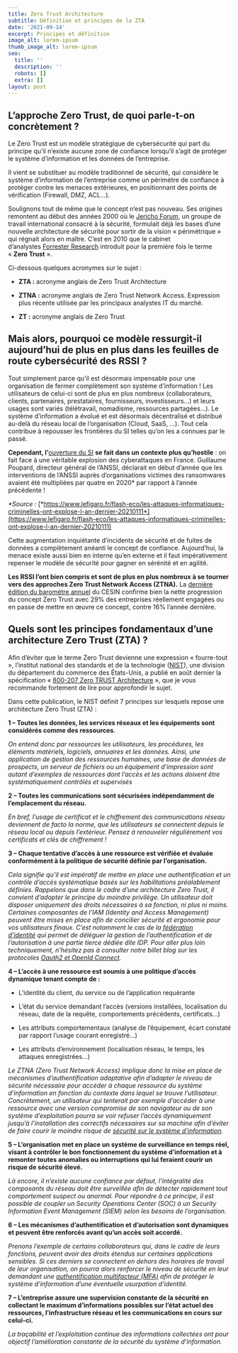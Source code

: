 ```yaml
---
title: Zero Trust Architecture
subtitle: Définition et principes de la ZTA
date: '2021-09-14'
excerpt: Principes et définition
image_alt: lorem-ipsum
thumb_image_alt: lorem-ipsum
seo:
  title: ''
  description: ''
  robots: []
  extra: []
layout: post
---
```

## L’approche Zero Trust, de quoi parle-t-on concrètement ?



Le Zero Trust est un modèle stratégique de cybersécurité qui part du principe qu’il n’existe aucune zone de confiance lorsqu’il s’agit de protéger le système d’information et les données de l’entreprise.

Il vient se substituer au modèle traditionnel de sécurité, qui considère le système d’information de l’entreprise comme un périmètre de confiance à protéger contre les menaces extérieures, en positionnant des points de vérification (Firewall, DMZ, ACL…).

Soulignons tout de même que le concept n’est pas nouveau. Ses origines remontent au début des années 2000 où le [Jericho Forum](https://whatis.techtarget.com/definition/Jericho-Forum), un groupe de travail international consacré à la sécurité, formulait déjà les bases d’une nouvelle architecture de sécurité pour sortir de la vision « périmétrique » qui régnait alors en maître. C’est en 2010 que le cabinet d’analystes [Forrester Research](https://go.forrester.com/) introduit pour la première fois le terme « **Zero Trust** ».

Ci-dessous quelques acronymes sur le sujet :

*   **ZTA :** acronyme anglais de Zero Trust Architecture

*   **ZTNA :** acronyme anglais de Zero Trust Network Access. Expression plus récente utilisée par les principaux analystes IT du marché.

*   **ZT :** acronyme anglais de Zero Trust

## **Mais alors, pourquoi ce modèle ressurgit-il aujourd’hui de plus en plus dans les feuilles de route cybersécurité des RSSI ?**

Tout simplement parce qu’il est désormais impensable pour une organisation de fermer complètement son système d’information ! Les utilisateurs de celui-ci sont de plus en plus nombreux (collaborateurs, clients, partenaires, prestataires, fournisseurs, investisseurs…) et leurs usages sont variés (télétravail, nomadisme, ressources partagées…). Le système d’information a évolué et est désormais décentralisé et distribué au-delà du réseau local de l’organisation (Cloud, SaaS, …). Tout cela contribue à repousser les frontières du SI telles qu’on les a connues par le passé.

**Cependant, l’**[ouverture du SI](https://www.ilex-international.com/fr/strategie-iam/ouverture-si) **se fait dans un contexte plus qu’hostile** : on fait face à une véritable explosion des cyberattaques en France. Guillaume Poupard, directeur général de l’ANSSI, déclarait en début d’année que les interventions de l’ANSSI auprès d’organisations victimes des ransomwares avaient été multipliées par quatre en 2020\* par rapport à l’année précédente !

*\*Source :* [*https://www.lefigaro.fr/flash-eco/les-attaques-informatiques-criminelles-ont-explose-l-an-dernier-20210111*](https://www.lefigaro.fr/flash-eco/les-attaques-informatiques-criminelles-ont-explose-l-an-dernier-20210111)

Cette augmentation inquiétante d’incidents de sécurité et de fuites de données a complètement anéanti le concept de confiance. Aujourd’hui, la menace existe aussi bien en interne qu’en externe et il faut impérativement repenser le modèle de sécurité pour gagner en sérénité et en agilité.

**Les RSSI l’ont bien compris et sont de plus en plus nombreux à se tourner vers des approches Zero Trust Network Access (ZTNA).** La [dernière édition du baromètre annuel](https://www.cesin.fr/fonds-documentaire-6eme-edition-du-barometre-annuel-du-cesin.html) du CESIN confirme bien la nette progression du concept Zero Trust avec 29% des entreprises réellement engagées ou en passe de mettre en œuvre ce concept, contre 16% l’année dernière.

## Quels sont les principes fondamentaux d’une architecture Zero Trust (ZTA) ?

Afin d’éviter que le terme Zero Trust devienne une expression « fourre-tout », l’institut national des standards et de la technologie ([NIST](https://www.nist.gov/)), une division du département du commerce des États-Unis, a publié en août dernier la spécification « [800-207 Zero TRUST Architecture](https://nvlpubs.nist.gov/nistpubs/SpecialPublications/NIST.SP.800-207.pdf) », que je vous recommande fortement de lire pour approfondir le sujet.

Dans cette publication, le NIST définit 7 principes sur lesquels repose une architecture Zero Trust (ZTA) :

**1 – Toutes les données, les services réseaux et les équipements sont considérés comme des ressources**.

*On entend donc par ressources les utilisateurs, les procédures, les éléments matériels, logiciels, annuaires et les données. Ainsi, une application de gestion des ressources humaines, une base de données de prospects, un serveur de fichiers ou un équipement d’impression sont autant d’exemples de ressources dont l’accès et les actions doivent être systématiquement contrôlés et supervisés*

**2 – Toutes les communications sont sécurisées indépendamment de l’emplacement du réseau.**

*En bref, l’usage de certificat et le chiffrement des communications réseau deviennent de facto la norme, que les utilisateurs se connectent depuis le réseau local ou depuis l’extérieur. Pensez à renouveler régulièrement vos certificats et clés de chiffrement !*

**3 – Chaque tentative d’accès à une ressource est vérifiée et évaluée conformément à la politique de sécurité définie par l’organisation.**

*Cela signifie qu’il est impératif de mettre en place une authentification et un contrôle d’accès systématique basés sur les habilitations préalablement définies. Rappelons que dans le cadre d’une architecture Zero Trust, il convient d’adopter le principe du moindre privilège. Un utilisateur doit disposer uniquement des droits nécessaires à sa fonction, ni plus ni moins.
Certaines composantes de l’IAM (Identity and Access Management) peuvent être mises en place afin de concilier sécurité et ergonomie pour vos utilisateurs finaux. C’est notamment le cas de la *[*fédération d’identité*](https://www.ilex-international.com/fr/strategie-iam/federation-identite)* qui permet de déléguer la gestion de l’authentification et de l’autorisation à une partie tierce dédiée dite IDP. Pour aller plus loin techniquement, n’hésitez pas à consulter notre billet blog sur les protocoles *[*Oauth2 et OpenId Connect*](https://www.ilex-international.com/fr/federation-identite/oauth2-vs-openid-connect)*.*

**4 – L’accès à une ressource est soumis à une politique d’accès dynamique tenant compte de :**

*   L’identité du client, du service ou de l’application requérante

*   L’état du service demandant l’accès (versions installées, localisation du réseau, date de la requête, comportements précédents, certificats…)

*   Les attributs comportementaux (analyse de l’équipement, écart constaté par rapport l’usage courant enregistré…)

*   Les attributs d’environnement (localisation réseau, le temps, les attaques enregistrées…)

*Le ZTNA (Zero Trust Network Access) implique donc la mise en place de mécanismes d’authentification adaptative afin d’adapter le niveau de sécurité nécessaire pour accéder à chaque ressource du système d’information en fonction du contexte dans lequel se trouve l’utilisateur. Concrètement, un utilisateur qui tenterait par exemple d’accéder à une ressource avec une version compromise de son navigateur ou de son système d’exploitation pourra se voir refuser l’accès dynamiquement jusqu’à l’installation des correctifs nécessaires sur sa machine afin d’éviter de faire courir le moindre risque de *[*sécurité sur le système d’information*](https://www.ilex-international.com/fr/strategie-iam/securite)*.*

**5 – L’organisation met en place un système de surveillance en temps réel, visant à contrôler le bon fonctionnement du système d’information et à remonter toutes anomalies ou interruptions qui lui feraient courir un risque de sécurité élevé.**

*Là encore, il n’existe aucune confiance par défaut, l’intégralité des composants du réseau doit être surveillée afin de détecter rapidement tout comportement suspect ou anormal.
Pour répondre à ce principe, il est possible de coupler un Security Operations Center (SOC) à un Security Information Event Management (SIEM) selon les besoins de l’organisation.*

**6 – Les mécanismes d’authentification et d’autorisation sont dynamiques et peuvent être renforcés avant qu’un accès soit accordé.**

*Prenons l’exemple de certains collaborateurs qui, dans le cadre de leurs fonctions, peuvent avoir des droits étendus sur certaines applications sensibles. Si ces derniers se connectent en dehors des horaires de travail de leur organisation, on pourra alors renforcer le niveau de sécurité en leur demandant une *[*authentification multifacteur (MFA)*](https://www.ilex-international.com/fr/strategie-iam/authentification-forte-mfa)* afin de protéger le système d’information d’une éventuelle usurpation d’identité.*

**7 – L’entreprise assure une supervision constante de la sécurité en collectant le maximum d’informations possibles sur l’état actuel des ressources, l’infrastructure réseau et les communications en cours sur celui-ci.**

*La traçabilité et l’exploitation continue des informations collectées ont pour objectif l’amélioration constante de la sécurité du système d’information.*
